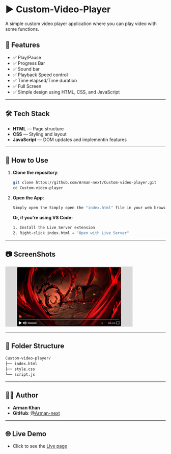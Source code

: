 # ▶️ Custom-Video-Player

A simple custom video player application where you can play video with some functions.

## 🚀 Features

- ✅ Play/Pause
- ✅ Progress Bar
- ✅ Sound bar
- ✅ Playback Speed control
- ✅ Time elapsed/Time duration
- ✅ Full Screen
- ✅ Simple design using HTML, CSS, and JavaScript

---

## 🛠️ Tech Stack

- **HTML** — Page structure
- **CSS** — Styling and layout
- **JavaScript** — DOM updates and implementin features

---

## 🔧 How to Use

1. **Clone the repository**:

   ```bash
   git clone https://github.com/Arman-next/Custom-video-player.git
   cd Custom-video-player

   ```

2. **Open the App**:

   ```bash
   Simply open the Simply open the "index.html" file in your web browser. file in your web browser.
   ```

   **Or, if you're using VS Code:**

   ```bash
   1. Install the Live Server extension
   2. Right-click index.html → "Open with Live Server"
   ```

---

## 📷 ScreenShots

<img src="./SS - 1.png" alt="App Screenshot 1" width="400">

---

## 📁 Folder Structure

```bash
Custom-video-player/
├── index.html
├── style.css
└── script.js
```

---

## 🧔‍♂️ Author

- **Arman Khan**
- **GitHub**: [@Arman-next](https://github.com/Arman-next)

---

## 🌐 Live Demo

- Click to see the [Live page](https://arman-next.github.io/Custom-video-player/)
